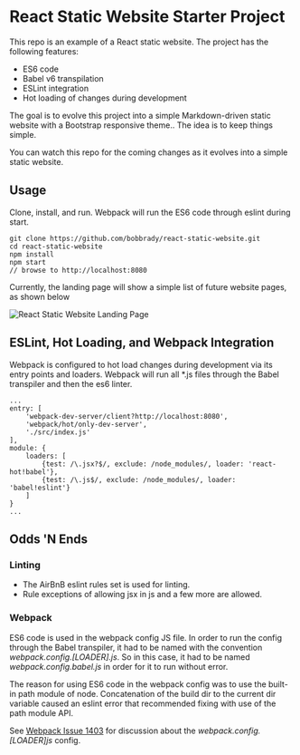 # React Static Website Starter Project
This repo is an example of a React static website.  The project has the following features:

* ES6 code
* Babel v6 transpilation
* ESLint integration
* Hot loading of changes during development

The goal is to evolve this project into a simple Markdown-driven static website with a Bootstrap responsive theme.. The idea is to keep things simple.

You can watch this repo for the coming changes as it evolves into a simple
static website.

Usage
-----

Clone, install, and run.  Webpack will run the ES6 code through eslint during start.
```
git clone https://github.com/bobbrady/react-static-website.git
cd react-static-website
npm install
npm start
// browse to http://localhost:8080
```
Currently, the landing page will show a simple list of future website pages, as shown below

![React Static Website Landing Page](https://cloud.githubusercontent.com/assets/9534794/17646320/752403f0-6192-11e6-839c-af483d68967e.png)

ESLint, Hot Loading, and Webpack Integration
-----
Webpack is configured to hot load changes during development via its entry points and loaders.  Webpack will run all *.js files through the Babel transpiler and then the es6 linter.
```
...
entry: [
	'webpack-dev-server/client?http://localhost:8080',
	'webpack/hot/only-dev-server',
	'./src/index.js'
],
module: {
	loaders: [
		{test: /\.jsx?$/, exclude: /node_modules/, loader: 'react-hot!babel'},
		{test: /\.js$/, exclude: /node_modules/, loader: 'babel!eslint'}
	]
}
...
```

Odds 'N Ends
-----
### Linting
* The AirBnB eslint rules set is used for linting.
* Rule exceptions of allowing jsx in js and a few more are allowed.

### Webpack
ES6 code is used in the webpack config JS file.  In order to run the config through the Babel transpiler, it had to be named with the convention _webpack.config.[LOADER].js_.  So in this case, it had to be named _webpack.config.babel.js_ in order for it to run without error.

The reason for using ES6 code in the webpack config was to use the built-in path module of node.  Concatenation of the build dir to the current dir variable caused an eslint error that recommended fixing with use of the path module API.

See [Webpack Issue 1403](https://github.com/webpack/webpack/issues/1403) for discussion about the _webpack.config.[LOADER]js_ config.
